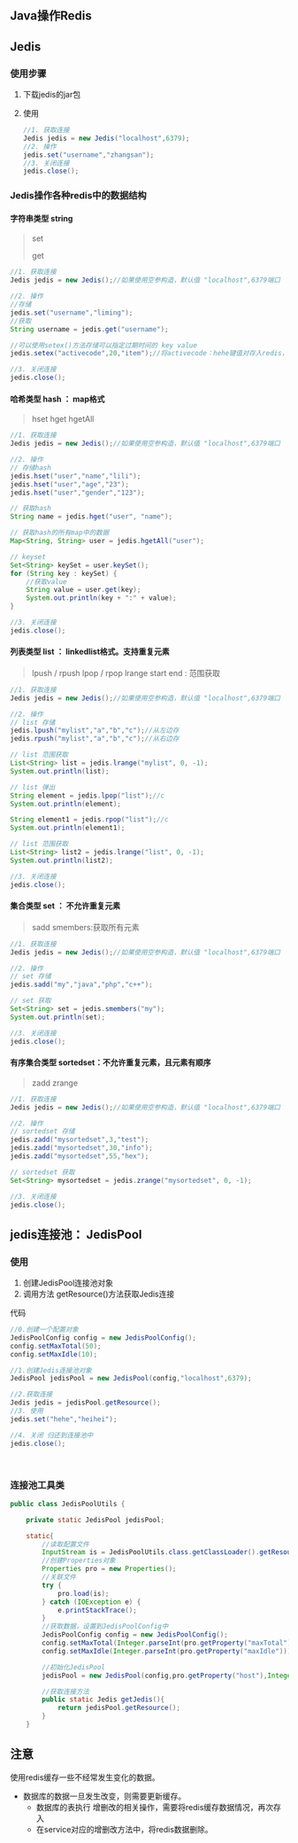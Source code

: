 ## Java操作Redis

## Jedis

### 使用步骤

1. 下载jedis的jar包

2. 使用

    ```java
    //1. 获取连接
    Jedis jedis = new Jedis("localhost",6379);
    //2. 操作
    jedis.set("username","zhangsan");
    //3. 关闭连接
    jedis.close();
    ```

### Jedis操作各种redis中的数据结构

#### 字符串类型 string

> set
>
> get

```java
//1. 获取连接
Jedis jedis = new Jedis();//如果使用空参构造，默认值 "localhost",6379端口

//2. 操作
//存储
jedis.set("username","liming");
//获取
String username = jedis.get("username");

//可以使用setex()方法存储可以指定过期时间的 key value
jedis.setex("activecode",20,"item");//将activecode：hehe键值对存入redis，并且20秒后自动删除该键值对

//3. 关闭连接
jedis.close();
```

#### 哈希类型 hash ： map格式  

> hset
> hget
> hgetAll

```java
//1. 获取连接
Jedis jedis = new Jedis();//如果使用空参构造，默认值 "localhost",6379端口

//2. 操作
// 存储hash
jedis.hset("user","name","lili");
jedis.hset("user","age","23");
jedis.hset("user","gender","123");

// 获取hash
String name = jedis.hget("user", "name");

// 获取hash的所有map中的数据
Map<String, String> user = jedis.hgetAll("user");

// keyset
Set<String> keySet = user.keySet();
for (String key : keySet) {
    //获取value
    String value = user.get(key);
    System.out.println(key + ":" + value);
}

//3. 关闭连接
jedis.close();
```



#### 列表类型 list ： linkedlist格式。支持重复元素

> lpush / rpush
> lpop / rpop
> lrange start end : 范围获取

```java
//1. 获取连接
Jedis jedis = new Jedis();//如果使用空参构造，默认值 "localhost",6379端口

//2. 操作
// list 存储  
jedis.lpush("mylist","a","b","c");//从左边存
jedis.rpush("mylist","a","b","c");//从右边存

// list 范围获取
List<String> list = jedis.lrange("mylist", 0, -1);
System.out.println(list);

// list 弹出
String element = jedis.lpop("list");//c
System.out.println(element);

String element1 = jedis.rpop("list");//c
System.out.println(element1);

// list 范围获取
List<String> list2 = jedis.lrange("list", 0, -1);
System.out.println(list2);

//3. 关闭连接
jedis.close();
```



#### 集合类型 set  ： 不允许重复元素

> sadd
> smembers:获取所有元素

```java
//1. 获取连接
Jedis jedis = new Jedis();//如果使用空参构造，默认值 "localhost",6379端口

//2. 操作
// set 存储
jedis.sadd("my","java","php","c++");

// set 获取
Set<String> set = jedis.smembers("my");
System.out.println(set);

//3. 关闭连接
jedis.close();
```

#### 有序集合类型 sortedset：不允许重复元素，且元素有顺序

> zadd
> zrange

```java
//1. 获取连接
Jedis jedis = new Jedis();//如果使用空参构造，默认值 "localhost",6379端口

//2. 操作
// sortedset 存储
jedis.zadd("mysortedset",3,"test");
jedis.zadd("mysortedset",30,"info");
jedis.zadd("mysortedset",55,"hex");

// sortedset 获取
Set<String> mysortedset = jedis.zrange("mysortedset", 0, -1);

//3. 关闭连接
jedis.close();
```

## jedis连接池： JedisPool

### 使用

1. 创建JedisPool连接池对象
2. 调用方法 getResource()方法获取Jedis连接

代码

```java
//0.创建一个配置对象
JedisPoolConfig config = new JedisPoolConfig();
config.setMaxTotal(50);
config.setMaxIdle(10);

//1.创建Jedis连接池对象
JedisPool jedisPool = new JedisPool(config,"localhost",6379);

//2.获取连接
Jedis jedis = jedisPool.getResource();
//3. 使用
jedis.set("hehe","heihei");

//4. 关闭 归还到连接池中
jedis.close();
```

​		

### 连接池工具类

```java
public class JedisPoolUtils {

    private static JedisPool jedisPool;

    static{
        //读取配置文件
        InputStream is = JedisPoolUtils.class.getClassLoader().getResourceAsStream("jedis.properties");
        //创建Properties对象
        Properties pro = new Properties();
        //关联文件
        try {
            pro.load(is);
        } catch (IOException e) {
            e.printStackTrace();
        }
        //获取数据，设置到JedisPoolConfig中
        JedisPoolConfig config = new JedisPoolConfig();
        config.setMaxTotal(Integer.parseInt(pro.getProperty("maxTotal")));
        config.setMaxIdle(Integer.parseInt(pro.getProperty("maxIdle")));

        //初始化JedisPool
        jedisPool = new JedisPool(config,pro.getProperty("host"),Integer.parseInt(pro.getProperty("port")));

        //获取连接方法
        public static Jedis getJedis(){
            return jedisPool.getResource();
        }
    }
```



## 注意

使用redis缓存一些不经常发生变化的数据。

* 数据库的数据一旦发生改变，则需要更新缓存。
    * 数据库的表执行 增删改的相关操作，需要将redis缓存数据情况，再次存入
    * 在service对应的增删改方法中，将redis数据删除。

